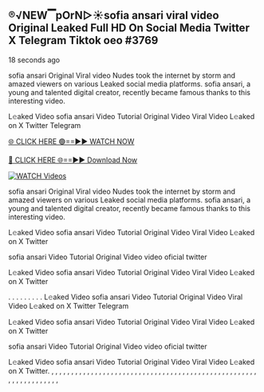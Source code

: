 ## ®️√NEW▔pOrN▷☀️sofia ansari viral video Original Leaked Full HD On Social Media Twitter X Telegram Tiktok oeo #3769

18 seconds ago

sofia ansari Original Viral video Nudes took the internet by storm and amazed viewers on various Leaked social media platforms. sofia ansari, a young and talented digital creator, recently became famous thanks to this interesting video.

L𝚎aked Video sofia ansari Video Tutorial Original Video Viral Video L𝚎aked on X Twitter Telegram

[🌐 CLICK HERE 🟢==►► WATCH NOW](https://dekho-ki-hoy-07-2k25.blogspot.com/2025/01/viral-on.html)

[🔴 CLICK HERE 🌐==►► Download Now](https://dekho-ki-hoy-07-2k25.blogspot.com/2025/01/viral-on.html)

[![WATCH Videos](https://i.imgur.com/dJHk4Zq.gif)](https://dekho-ki-hoy-07-2k25.blogspot.com/2025/01/viral-on.html)

sofia ansari Original Viral video Nudes took the internet by storm and amazed viewers on various Leaked social media platforms. sofia ansari, a young and talented digital creator, recently became famous thanks to this interesting video.

L𝚎aked Video sofia ansari Video Tutorial Original Video Viral Video L𝚎aked on X Twitter

sofia ansari Video Tutorial Original Video video oficial twitter

L𝚎aked Video sofia ansari Video Tutorial Original Video Viral Video L𝚎aked on X Twitter

. . . . . . . . . L𝚎aked Video sofia ansari Video Tutorial Original Video Viral Video L𝚎aked on X Twitter Telegram

L𝚎aked Video sofia ansari Video Tutorial Original Video Viral Video L𝚎aked on X Twitter

sofia ansari Video Tutorial Original Video video oficial twitter

L𝚎aked Video sofia ansari Video Tutorial Original Video Viral Video L𝚎aked on X Twitter.
,
,
,
,
,
,
,
,
,
,
,
,
,
,
,
,
,
,
,
,
,
,
,
,
,
,
,
,
,
,
,
,
,
,
,
,
,
,
,
,
,
,
,
,
,
,
,
,
,
,
,
,
,
,
,
,
,
,
,
,
,
,
,
,
,